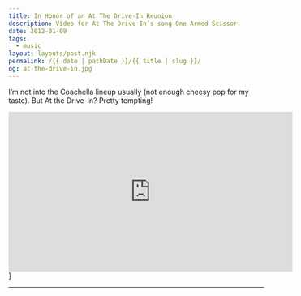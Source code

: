 ```yaml
---
title: In Honor of an At The Drive-In Reunion
description: Video for At The Drive-In’s song One Armed Scissor.
date: 2012-01-09
tags: 
  - music
layout: layouts/post.njk
permalink: /{{ date | pathDate }}/{{ title | slug }}/
og: at-the-drive-in.jpg
---
```


I’m not into the Coachella lineup usually (not enough cheesy pop for my taste). But At the Drive-In? Pretty tempting!

<iframe class="youtube-video" width="560" height="315" src="https://www.youtube.com/embed/7NYbojdoAQE" title="YouTube video player" frameborder="0" allow="accelerometer; autoplay; clipboard-write; encrypted-media; gyroscope; picture-in-picture; web-share" allowfullscreen></iframe>]

---
